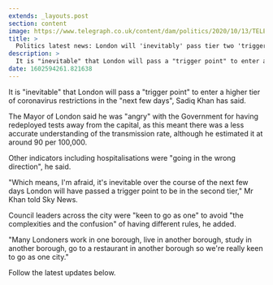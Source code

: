 ```yaml
--- 
extends: _layouts.post 
section: content 
image: https://www.telegraph.co.uk/content/dam/politics/2020/10/13/TELEMMGLPICT000240342108_trans_NvBQzQNjv4BqrpfQw2hJyG_yckwxPAr0go9KzD8cVu9iguqnaKUswZA.jpeg?impolicy=logo-overlay 
title: > 
  Politics latest news: London will 'inevitably' pass tier two 'trigger point' in next few days, says Sadiq Khan 
description: > 
  It is "inevitable" that London will pass a "trigger point" to enter a higher tier of coronavirus restrictions in the "next few days", Sadiq Khan has said.Other indicators including hospitalisations were "going in the wrong direction", he said."Which means, I'm afraid, it's inevitable over the course of the next few days London will have passed a trigger point to be in the second tier," Mr Khan told Sky News.Council leaders across the city were "keen to go as one" to avoid "the complexities and the confusion" of having different rules, he added."Many Londoners work in one borough, live in another borough, study in another borough, go to a restaurant in another borough so we're really keen to go as one city." 
date: 1602594261.821638 
--- 
```

It is "inevitable" that London will pass a "trigger point" to enter a higher tier of coronavirus restrictions in the "next few days", Sadiq Khan has said.

The Mayor of London said he was "angry" with the Government for having redeployed tests away from the capital, as this meant there was a less accurate understanding of the transmission rate, although he estimated it at around 90 per 100,000.

Other indicators including hospitalisations were "going in the wrong direction", he said.

"Which means, I'm afraid, it's inevitable over the course of the next few days London will have passed a trigger point to be in the second tier," Mr Khan told Sky News.

Council leaders across the city were "keen to go as one" to avoid "the complexities and the confusion" of having different rules, he added.

"Many Londoners work in one borough, live in another borough, study in another borough, go to a restaurant in another borough so we're really keen to go as one city."

Follow the latest updates below.